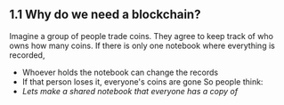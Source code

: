 ## 1.1 Why do we need a blockchain?
Imagine a group of people trade coins. They agree to keep track of who owns how many coins.
If there is only one notebook where everything is recorded,
- Whoever holds the notebook can change the records
- If that person loses it, everyone's coins are gone
So people think:
- *Lets make a shared notebook that everyone has a copy of*
